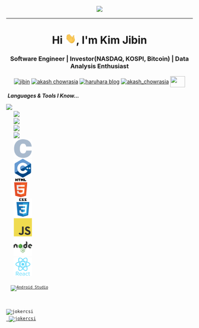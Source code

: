 <p align="center">
  <img src="https://github.com/thompsonemerson/thompsonemerson/raw/master/cover-thompson.png" height="200"/>
</p>
<hr>
<h1 align="center">Hi <img src="https://raw.githubusercontent.com/ABSphreak/ABSphreak/master/gifs/Hi.gif" width="30px">, I'm Kim Jibin</h1>
<h3 align="center">Software Engineer | Investor(NASDAQ, KOSPI, Bitcoin) | Data Analysis Enthusiast</h3>
<p align="center">
<a href="https://www.linkedin.com/in/jibin-kim-a1945a1b7/" target="blank"><img align="center" src="https://cdn.jsdelivr.net/npm/simple-icons@3.0.1/icons/linkedin.svg" alt="jibin" height="30" width="40" /></a>
<a href="https://www.facebook.com/jibin.kim.7/" target="blank"><img align="center" src="https://cdn.jsdelivr.net/npm/simple-icons@3.0.1/icons/facebook.svg" alt="akash chowrasia" height="30" width="40" /></a>
<a href="https://blog.naver.com/jokercsi1" target="blank"><img align="center" src="https://www.iconninja.com/files/971/74/321/circle-email-contacts-address-book-naver-contact-icon.png" alt="haruhara blog" height="30" width="40" /></a>
<a href="https://auth.geeksforgeeks.org/user/l39oou2drgwu1ymcpmzvi70r8u38sjftmmdtskgn/profile" target="blank"><img align="center" src="https://cdn.jsdelivr.net/npm/simple-icons@3.0.1/icons/geeksforgeeks.svg" alt="akash_chowrasia" height="30" width="40" /></a>
 <a href = "mailto: jokercsi@gmail.com"><img align="center" src="https://simpleicons.org/icons/gmail.svg" height="30" width="40" /></a>
</p>
</p>



&nbsp;***Languages & Tools I Know...***
<p align="left">
  <code><img height="50" src="https://github.com/uannabi/-/blob/master/resource/python-icon.svg"></code><code> 
  <code> <img height="50" src="https://github.com/uannabi/-/blob/master/resource/jp.svg"> </code>
  <code> <img height="50" src="https://github.com/uannabi/-/blob/master/resource/git.svg"> </code>
  <code> <img height="50" src="https://github.com/uannabi/-/blob/master/resource/linux-ar21.svg"> </code>
  <code> <img height="50" src="https://github.com/uannabi/-/blob/master/resource/other/mysql-ar21.svg"> </code>
  <code> <img height="50" src="https://raw.githubusercontent.com/devicons/devicon/master/icons/c/c-original.svg"> </code>
  <code> <img height="50" src="https://raw.githubusercontent.com/devicons/devicon/master/icons/cplusplus/cplusplus-original.svg"> </code>
  <code><a href="#"><img alt="HTML5" title="HTML5" height="50px"  src="https://raw.githubusercontent.com/github/explore/80688e429a7d4ef2fca1e82350fe8e3517d3494d/topics/html/html.png" /></a></code>
  <code> <img height="50" src="https://raw.githubusercontent.com/devicons/devicon/master/icons/css3/css3-original-wordmark.svg"> </code>
  <code> <img height="50" src="https://raw.githubusercontent.com/devicons/devicon/master/icons/javascript/javascript-original.svg"> </code>
  <code> <img height="50" src="https://raw.githubusercontent.com/devicons/devicon/master/icons/nodejs/nodejs-original-wordmark.svg"> </code>
  <code> <img height="50" src="https://raw.githubusercontent.com/devicons/devicon/master/icons/react/react-original-wordmark.svg"> </code>
  <code>
  <a href="#"><img alt="Android Studio" title="Android Studio" height="50"
                        src="https://i.imgur.com/6nJGNMN.png" /></code>
</p>
  
<img align="left" src="https://github-readme-stats.vercel.app/api/top-langs/?username=jokercsi&layout=compact&hide=html" alt="jokercsi" />
&nbsp;<img align="center" src="https://github-readme-stats.vercel.app/api?username=jokercsi&show_icons=true" alt="jokercsi" />



<!---
jokercsi/jokercsi is a ✨ special ✨ repository because its `README.md` (this file) appears on your GitHub profile.
You can click the Preview link to take a look at your changes.
--->
